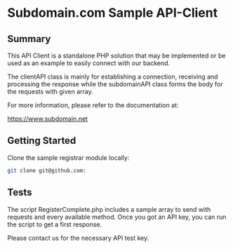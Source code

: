 # Subdomain.com Sample API-Client #

## Summary ##

This API Client is a standalone PHP solution that may be implemented or be used as an example to easily connect with our backend.

The clientAPI class is mainly for establishing a connection, receiving and processing the response while the subdomainAPI class forms the body for the requests with given array.

For more information, please refer to the documentation at:

https://www.subdomain.net

## Getting Started

Clone the sample registrar module locally:

```bash
git clone git@github.com:
```


## Tests ##

The script RegisterComplete.php includes a sample array to send with requests and every available method.
Once you got an API key, you can run the script to get a first response.

Please contact us for the necessary API test key.
